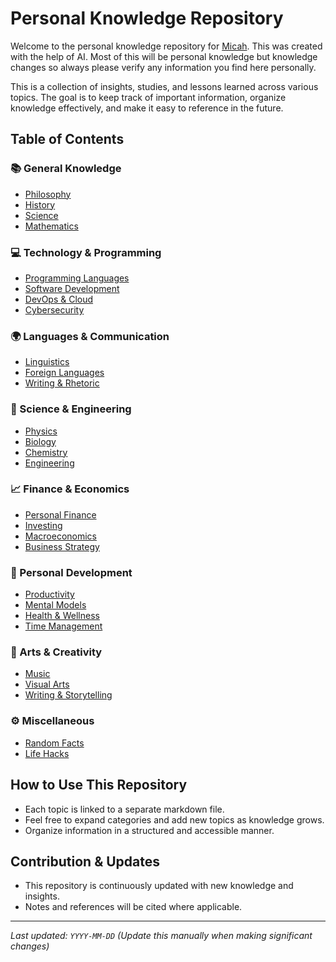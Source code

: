 # Personal Knowledge Repository

Welcome to the personal knowledge repository for [Micah](micah_bio.md). This was created with the help of AI. Most of this will be personal knowledge but knowledge changes so always please verify any information you find here personally.

This is a collection of insights, studies, and lessons learned across various topics. The goal is to keep track of important information, organize knowledge effectively, and make it easy to reference in the future.

## Table of Contents

### 📚 General Knowledge
- [Philosophy](knowledge/philosophy.md)
- [History](knowledge/history.md)
- [Science](knowledge/science.md)
- [Mathematics](knowledge/mathematics.md)

### 💻 Technology & Programming
- [Programming Languages](technology/programming_languages.md)
- [Software Development](technology/software_development.md)
- [DevOps & Cloud](technology/devops_cloud.md)
- [Cybersecurity](technology/cybersecurity.md)

### 🌍 Languages & Communication
- [Linguistics](languages/linguistics.md)
- [Foreign Languages](languages/foreign_languages.md)
- [Writing & Rhetoric](languages/writing_rhetoric.md)

### 🔬 Science & Engineering
- [Physics](science/physics.md)
- [Biology](science/biology.md)
- [Chemistry](science/chemistry.md)
- [Engineering](science/engineering.md)

### 📈 Finance & Economics
- [Personal Finance](finance/personal_finance.md)
- [Investing](finance/investing.md)
- [Macroeconomics](finance/macroeconomics.md)
- [Business Strategy](finance/business_strategy.md)

### 🧠 Personal Development
- [Productivity](personal/productivity.md)
- [Mental Models](personal/mental_models.md)
- [Health & Wellness](personal/health_wellness.md)
- [Time Management](personal/time_management.md)

### 🎨 Arts & Creativity
- [Music](arts/music.md)
- [Visual Arts](arts/visual_arts.md)
- [Writing & Storytelling](arts/writing_storytelling.md)

### ⚙️ Miscellaneous
- [Random Facts](misc/random_facts.md)
- [Life Hacks](misc/life_hacks.md)

## How to Use This Repository
- Each topic is linked to a separate markdown file.
- Feel free to expand categories and add new topics as knowledge grows.
- Organize information in a structured and accessible manner.

## Contribution & Updates
- This repository is continuously updated with new knowledge and insights.
- Notes and references will be cited where applicable.

---
*Last updated: `YYYY-MM-DD` (Update this manually when making significant changes)*
